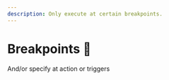 ```yaml
---
description: Only execute at certain breakpoints.
---
```


# Breakpoints 🧪





And/or specify at action or triggers&#x20;









